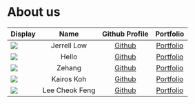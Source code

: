 # About us

Display | Name | Github Profile | Portfolio 
--------|:----:|:--------------:|:---------:
![](https://via.placeholder.com/100.png?text=Photo) | Jerrell Low | [Github](https://github.com/jerrelllzw) | [Portfolio](docs/team/johndoe.md)
![](https://via.placeholder.com/100.png?text=Photo) | Hello | [Github](https://github.com/) | [Portfolio](docs/team/johndoe.md)
![](https://via.placeholder.com/100.png?text=Photo) | Zehang | [Github](https://github.com/Cesare4869) | [Portfolio](docs/team/johndoe.md)
![](https://via.placeholder.com/100.png?text=Photo) | Kairos Koh | [Github](https://github.com/kairoskoh) | [Portfolio](docs/team/johndoe.md)
![](https://via.placeholder.com/100.png?text=Photo) | Lee Cheok Feng | [Github](https://github.com/leecheokfeng) | [Portfolio](docs/team/johndoe.md)
